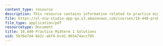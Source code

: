 ```yaml
---
content_type: resource
description: This resource contains information related to practice midterm 1 solutions.
file: https://ol-ocw-studio-app-qa.s3.amazonaws.com/courses/18-440-probability-and-random-variables-spring-2014/5b76e7d48e2cabf4bc41965474acc785_MIT18_440S14_prctcmdtm1sl.pdf
file_type: application/pdf
resourcetype: Document
title: 18.440 Practice Midterm 1 Solutions
uid: 5b76e7d4-8e2c-abf4-bc41-965474acc785
---
```

